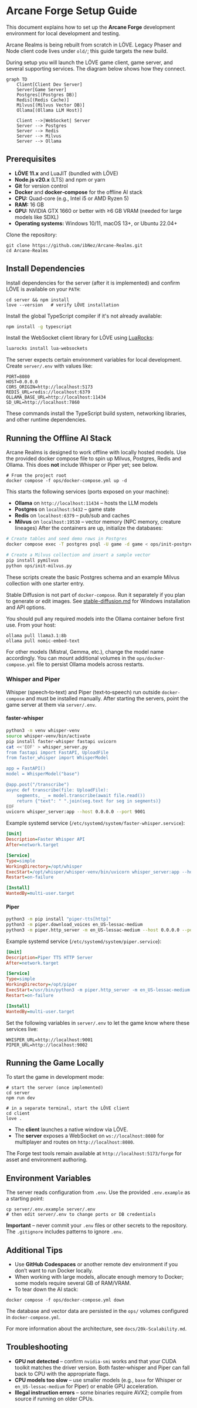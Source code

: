 # Arcane Forge Setup Guide

This document explains how to set up the **Arcane Forge** development environment for local development and testing.

Arcane Realms is being rebuilt from scratch in LÖVE. Legacy Phaser and Node client code lives under `old/`; this guide targets the new build.

During setup you will launch the LÖVE game client, game server, and several supporting services.
The diagram below shows how they connect.

```mermaid
graph TD
    Client[Client Dev Server]
    Server[Game Server]
    Postgres[(Postgres DB)]
    Redis[(Redis Cache)]
    Milvus[(Milvus Vector DB)]
    Ollama[(Ollama LLM Host)]

    Client -->|WebSocket| Server
    Server --> Postgres
    Server --> Redis
    Server --> Milvus
    Server --> Ollama
```

## Prerequisites

- **LÖVE 11.x** and LuaJIT (bundled with LÖVE)
- **Node.js v20.x** (LTS) and npm or yarn
- **Git** for version control
- **Docker** and **docker‑compose** for the offline AI stack
- **CPU:** Quad-core (e.g., Intel i5 or AMD Ryzen 5)
- **RAM:** 16 GB
- **GPU:** NVIDIA GTX 1660 or better with ≥6 GB VRAM (needed for large models like SDXL)
- **Operating systems:** Windows 10/11, macOS 13+, or Ubuntu 22.04+

Clone the repository:

```
git clone https://github.com/ibNez/Arcane-Realms.git
cd Arcane-Realms
```

## Install Dependencies

Install dependencies for the server (after it is implemented) and confirm LÖVE is available on your `PATH`:

```
cd server && npm install
love --version   # verify LÖVE installation
```

Install the global TypeScript compiler if it's not already available:

```sh
npm install -g typescript
```

Install the WebSocket client library for LÖVE using [LuaRocks](https://luarocks.org):

```sh
luarocks install lua-websockets
```

The server expects certain environment variables for local development. Create `server/.env` with values like:

```env
PORT=8080
HOST=0.0.0.0
CORS_ORIGIN=http://localhost:5173
REDIS_URL=redis://localhost:6379
OLLAMA_BASE_URL=http://localhost:11434
SD_URL=http://localhost:7860
```

These commands install the TypeScript build system, networking libraries, and other runtime dependencies.

## Running the Offline AI Stack

Arcane Realms is designed to work offline with locally hosted models. Use the provided docker compose file to spin up Milvus, Postgres, Redis and Ollama. This does **not** include Whisper or Piper yet; see below.

```
# From the project root
docker compose -f ops/docker-compose.yml up -d
```

This starts the following services (ports exposed on your machine):

- **Ollama** on `http://localhost:11434` – hosts the LLM models
- **Postgres** on `localhost:5432` – game state
- **Redis** on `localhost:6379` – pub/sub and caches
- **Milvus** on `localhost:19530` – vector memory (NPC memory, creature lineages)
After the containers are up, initialize the databases:

```sh
# Create tables and seed demo rows in Postgres
docker compose exec -T postgres psql -U game -d game < ops/init-postgres.sql

# Create a Milvus collection and insert a sample vector
pip install pymilvus
python ops/init-milvus.py
```

These scripts create the basic Postgres schema and an example Milvus collection with one starter entry.

Stable Diffusion is not part of `docker-compose`. Run it separately if you plan to generate or edit images. See [stable-diffusion.md](stable-diffusion.md) for Windows installation and API options.

You should pull any required models into the Ollama container before first use. From your host:

```
ollama pull llama3.1:8b
ollama pull nomic-embed-text
```

For other models (Mistral, Gemma, etc.), change the model name accordingly. You can mount additional volumes in the `ops/docker-compose.yml` file to persist Ollama models across restarts.

### Whisper and Piper

Whisper (speech‑to‑text) and Piper (text‑to‑speech) run outside `docker-compose` and must be installed manually. After starting the servers, point the game server at them via `server/.env`.

#### faster‑whisper

```sh
python3 -m venv whisper-venv
source whisper-venv/bin/activate
pip install faster-whisper fastapi uvicorn
cat <<'EOF' > whisper_server.py
from fastapi import FastAPI, UploadFile
from faster_whisper import WhisperModel

app = FastAPI()
model = WhisperModel("base")

@app.post("/transcribe")
async def transcribe(file: UploadFile):
    segments, _ = model.transcribe(await file.read())
    return {"text": " ".join(seg.text for seg in segments)}
EOF
uvicorn whisper_server:app --host 0.0.0.0 --port 9001
```

Example systemd service (`/etc/systemd/system/faster-whisper.service`):

```ini
[Unit]
Description=Faster Whisper API
After=network.target

[Service]
Type=simple
WorkingDirectory=/opt/whisper
ExecStart=/opt/whisper/whisper-venv/bin/uvicorn whisper_server:app --host 0.0.0.0 --port 9001
Restart=on-failure

[Install]
WantedBy=multi-user.target
```

#### Piper

```sh
python3 -m pip install "piper-tts[http]"
python3 -m piper.download_voices en_US-lessac-medium
python3 -m piper.http_server -m en_US-lessac-medium --host 0.0.0.0 --port 9002
```

Example systemd service (`/etc/systemd/system/piper.service`):

```ini
[Unit]
Description=Piper TTS HTTP Server
After=network.target

[Service]
Type=simple
WorkingDirectory=/opt/piper
ExecStart=/usr/bin/python3 -m piper.http_server -m en_US-lessac-medium --host 0.0.0.0 --port 9002
Restart=on-failure

[Install]
WantedBy=multi-user.target
```

Set the following variables in `server/.env` to let the game know where these services live:

```env
WHISPER_URL=http://localhost:9001
PIPER_URL=http://localhost:9002
```

## Running the Game Locally

To start the game in development mode:

``` 
# start the server (once implemented)
cd server
npm run dev

# in a separate terminal, start the LÖVE client
cd client
love .
```

- The **client** launches a native window via LÖVE.
- The **server** exposes a WebSocket on `ws://localhost:8080` for multiplayer and routes on `http://localhost:8080`.

The Forge test tools remain available at `http://localhost:5173/forge` for asset and environment authoring.

## Environment Variables

The server reads configuration from `.env`. Use the provided `.env.example` as a starting point:

```
cp server/.env.example server/.env
# then edit server/.env to change ports or DB credentials
```

**Important** – never commit your `.env` files or other secrets to the repository. The `.gitignore` includes patterns to ignore `.env`.

## Additional Tips

- Use **GitHub Codespaces** or another remote dev environment if you don’t want to run Docker locally.  
- When working with large models, allocate enough memory to Docker; some models require several GB of RAM/VRAM.  
- To tear down the AI stack:

```
docker compose -f ops/docker-compose.yml down
```

The database and vector data are persisted in the `ops/` volumes configured in `docker-compose.yml`.

For more information about the architecture, see `docs/20k-Scalability.md`.

## Troubleshooting

- **GPU not detected** – confirm `nvidia-smi` works and that your CUDA toolkit matches the driver version. Both faster‑whisper and Piper can fall back to CPU with the appropriate flags.
- **CPU models too slow** – use smaller models (e.g., `base` for Whisper or `en_US-lessac-medium` for Piper) or enable GPU acceleration.
- **Illegal instruction errors** – some binaries require AVX2; compile from source if running on older CPUs.
